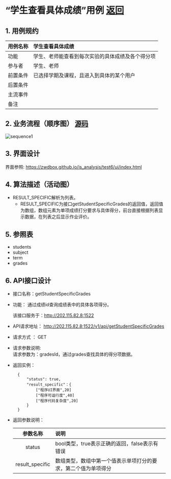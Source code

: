 # “学生查看具体成绩”用例 [返回](./README.md)
## 1. 用例规约


|用例名称|学生查看具体成绩|
|-------|:-------------|
|功能|学生、老师能查看到每次实验的具体成绩及各个得分项|
|参与者|学生、老师|
|前置条件|已选择学期及课程，且进入到具体的某个用户|
|后置条件| |
|主流事件| |
|备注| |

## 2. 业务流程（顺序图） [源码](./src/sequence学生列表.puml)
![sequence1](./sequence学生列表.png) 

## 3. 界面设计
界面参照: https://zwdbox.github.io/is_analysis/test6/ui/index.html

## 4. 算法描述（活动图）

- RESULT_SPECIFIC解析为列表。
  - RESULT_SPECIFIC为接口getStudentSpecificGrades的返回值，返回值为数组，数组元素为单项成绩打分要求与具体得分，前台直接根据列表显示数据，在列表之后显示作业评价。

## 5. 参照表

- students
- subject
- term
- grades
## 6. API接口设计

- 接口名称：getStudentSpecificGrades
    
- 功能：
    通过成绩id查询成绩表中的具体各项得分。
    
    该接口服务于：http://202.115.82.8:1522
    
- API请求地址： 
    http://202.115.82.8:1522/v1/api/getStudentSpecificGrades

- 请求方式 ：
    GET  

- 请求参数说明:        
    请求参数为：gradesId，通过grades查找具体的得分项数据。
    
- 返回实例：

        {
            "status": true,
            "result_specific"：{
                ["程序UI界面",20]
                ["程序可运行度",40]
                ["程序代码复杂度",20]
            }
        }
  
- 返回参数说明：    
 
  |参数名称|说明|
  |:---------:|:--------------------------------------------------------|      
  |status|bool类型，true表示正确的返回，false表示有错误|
  |result_specific|数组类型，数组中第一个值表示单项打分的要求，第二个值为单项得分|